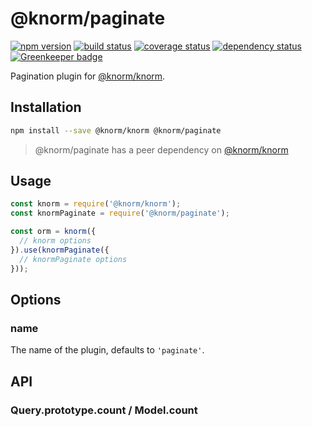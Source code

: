 # @knorm/paginate

[![npm version](https://badge.fury.io/js/%40knorm%2Fpaginate.svg)](https://badge.fury.io/js/%40knorm%2Fpaginate)
[![build status](https://travis-ci.org/knorm/paginate.svg?branch=master)](https://travis-ci.org/knorm/paginate)
[![coverage status](https://coveralls.io/repos/github/knorm/paginate/badge.svg?branch=master)](https://coveralls.io/github/knorm/paginate?branch=master)
[![dependency status](https://david-dm.org/knorm/paginate.svg)](https://david-dm.org/joelmukuthu/@knorm/paginate)
[![Greenkeeper badge](https://badges.greenkeeper.io/knorm/paginate.svg)](https://greenkeeper.io/)

Pagination plugin for [@knorm/knorm](https://www.npmjs.com/package/@knorm/knorm).

## Installation
```bash
npm install --save @knorm/knorm @knorm/paginate
```
> @knorm/paginate has a peer dependency on [@knorm/knorm](https://www.npmjs.com/package/@knorm/knorm)

## Usage

```js
const knorm = require('@knorm/knorm');
const knormPaginate = require('@knorm/paginate');

const orm = knorm({
  // knorm options
}).use(knormPaginate({
  // knormPaginate options
}));
```

## Options

### name

The name of the plugin, defaults to `'paginate'`.

## API

### Query.prototype.count / Model.count

